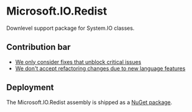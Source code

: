 # Microsoft.IO.Redist

Downlevel support package for System.IO classes.

## Contribution bar

- [We only consider fixes that unblock critical issues](https://github.com/dotnet/runtime/blob/main/src/libraries/README.md#primary-bar)
- [We don't accept refactoring changes due to new language features](https://github.com/dotnet/runtime/blob/main/src/libraries/README.md#secondary-bars)

## Deployment

The Microsoft.IO.Redist assembly is shipped as a [NuGet package](https://www.nuget.org/packages/Microsoft.IO.Redist).